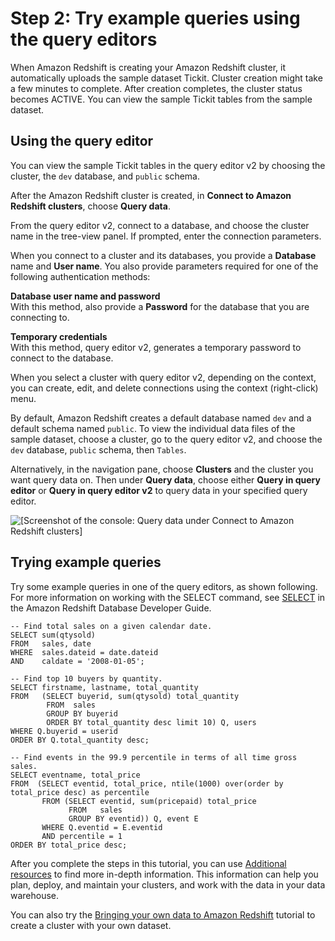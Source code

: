 # Step 2: Try example queries using the query editors<a name="rs-gsg-sample-data-load-query"></a>

When Amazon Redshift is creating your Amazon Redshift cluster, it automatically uploads the sample dataset Tickit\. Cluster creation might take a few minutes to complete\. After creation completes, the cluster status becomes ACTIVE\. You can view the sample Tickit tables from the sample dataset\.

## Using the query editor<a name="rs-gsg-sample-data-load-query-v2"></a>

You can view the sample Tickit tables in the query editor v2 by choosing the cluster, the `dev` database, and `public` schema\.

After the Amazon Redshift cluster is created, in **Connect to Amazon Redshift clusters**, choose **Query data**\. 

From the query editor v2, connect to a database, and choose the cluster name in the tree\-view panel\. If prompted, enter the connection parameters\.

When you connect to a cluster and its databases, you provide a  **Database** name and **User name**\. You also provide parameters required for one of the following authentication methods:

**Database user name and password**  
With this method, also provide a **Password** for the database that you are connecting to\. 

**Temporary credentials**  
With this method, query editor v2, generates a temporary password to connect to the database\. 

When you select a cluster with query editor v2, depending on the context, you can create, edit, and delete connections using the context \(right\-click\) menu\.

By default, Amazon Redshift creates a default database named `dev` and a default schema named `public`\. To view the individual data files of the sample dataset, choose a cluster, go to the query editor v2, and choose the `dev` database, `public` schema, then `Tables`\.

Alternatively, in the navigation pane, choose **Clusters** and the cluster you want query data on\. Then under **Query data**, choose either **Query in query editor** or **Query in query editor v2** to query data in your specified query editor\.

![\[Screenshot of the console: Query data under Connect to Amazon Redshift clusters\]](http://docs.aws.amazon.com/redshift/latest/gsg/images/query-data.png)

## Trying example queries<a name="rs-gsg-sample-data-load-query-sample"></a>

Try some example queries in one of the query editors, as shown following\. For more information on working with the SELECT command, see [SELECT](https://docs.aws.amazon.com/redshift/latest/dg/r_SELECT_synopsis.html) in the Amazon Redshift Database Developer Guide\.

```
-- Find total sales on a given calendar date.
SELECT sum(qtysold) 
FROM   sales, date 
WHERE  sales.dateid = date.dateid 
AND    caldate = '2008-01-05';

-- Find top 10 buyers by quantity.
SELECT firstname, lastname, total_quantity 
FROM   (SELECT buyerid, sum(qtysold) total_quantity
        FROM  sales
        GROUP BY buyerid
        ORDER BY total_quantity desc limit 10) Q, users
WHERE Q.buyerid = userid
ORDER BY Q.total_quantity desc;

-- Find events in the 99.9 percentile in terms of all time gross sales.
SELECT eventname, total_price 
FROM  (SELECT eventid, total_price, ntile(1000) over(order by total_price desc) as percentile 
       FROM (SELECT eventid, sum(pricepaid) total_price
             FROM   sales
             GROUP BY eventid)) Q, event E
       WHERE Q.eventid = E.eventid
       AND percentile = 1
ORDER BY total_price desc;
```

After you complete the steps in this tutorial, you can use [Additional resources](additional-resources.md) to find more in\-depth information\. This information can help you plan, deploy, and maintain your clusters, and work with the data in your data warehouse\. 

You can also try the [Bringing your own data to Amazon Redshift](bring-own-data.md) tutorial to create a cluster with your own dataset\.